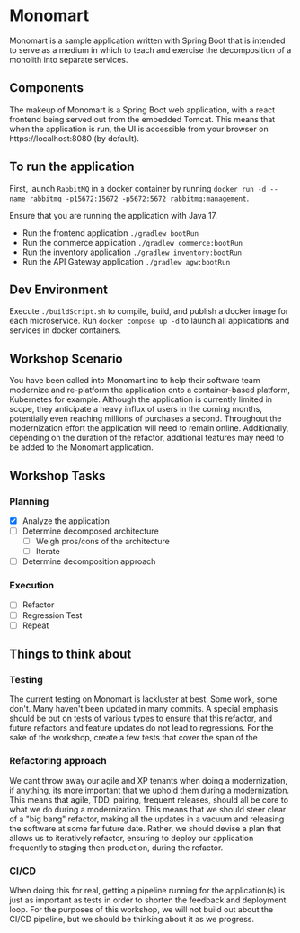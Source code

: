 # Monomart

Monomart is a sample application written with Spring Boot that is intended to serve as a medium in which to teach and exercise the decomposition of a monolith into separate services.   

## Components

The makeup of Monomart is a Spring Boot web application, with a react frontend being served out from the embedded Tomcat.  This means that when the application is run, the UI is accessible from your browser on https://localhost:8080 (by default).

## To run the application
First, launch `RabbitMQ` in a docker container by running `docker run -d --name rabbitmq -p15672:15672 -p5672:5672 rabbitmq:management`.

Ensure that you are running the application with Java 17.
* Run the frontend application `./gradlew bootRun`
* Run the commerce application `./gradlew commerce:bootRun`
* Run the inventory application `./gradlew inventory:bootRun`
* Run the API Gateway application `./gradlew agw:bootRun`

## Dev Environment
Execute `./buildScript.sh` to compile, build, and publish a docker image for each microservice.
Run `docker compose up -d` to launch all applications and services in docker containers.

## Workshop Scenario

You have been called into Monomart inc to help their software team modernize and re-platform the application onto a container-based platform, Kubernetes for example.  Although the application is currently limited in scope, they anticipate a heavy influx of users in the coming months, potentially even reaching millions of purchases a second.   Throughout the modernization effort the application will need to remain online.  Additionally, depending on the duration of the refactor, additional features may need to be added to the Monomart application.

## Workshop Tasks

### Planning 
- [x] Analyze the application
- [ ] Determine decomposed architecture 
  - [ ] Weigh pros/cons of the architecture
  - [ ] Iterate
- [ ] Determine decomposition approach
 
### Execution
- [ ] Refactor
- [ ] Regression Test
- [ ] Repeat

## Things to think about

### Testing

The current testing on Monomart is lackluster at best.  Some work, some don't.  Many haven't been updated in many commits.  A special emphasis should be put on tests of various types to ensure that this refactor, and future refactors and feature updates do not lead to regressions. For the sake of the workshop, create a few tests that cover the span of the 

### Refactoring approach

We cant throw away our agile and XP tenants when doing a modernization, if anything, its more important that we uphold them during a modernization.  This means that agile, TDD, pairing, frequent releases, should all be core to what we do during a modernization.  This means that we should steer clear of a "big bang" refactor, making all the updates in a vacuum and releasing the software at some far future date.  Rather, we should devise a plan that allows us to iteratively refactor,  ensuring to deploy our application frequently to staging then production, during the refactor.

### CI/CD

When doing this for real, getting a pipeline running for the application(s) is just as important as tests in order to shorten the feedback and deployment loop.  For the purposes of this workshop, we will not build out about the CI/CD pipeline, but we should be thinking about it as we progress.